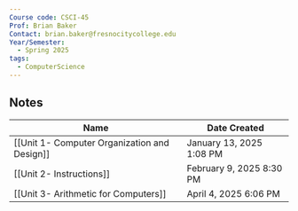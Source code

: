 ```yaml
---
Course code: CSCI-45
Prof: Brian Baker
Contact: brian.baker@fresnocitycollege.edu
Year/Semester:
  - Spring 2025
tags:
  - ComputerScience
---
```

## Notes
| Name                                         | Date Created             |
| -------------------------------------------- | ------------------------ |
| [[Unit 1- Computer Organization and Design]] | January 13, 2025 1:08 PM |
| [[Unit 2- Instructions]]                     | February 9, 2025 8:30 PM |
| [[Unit 3- Arithmetic for Computers]]         | April 4, 2025 6:06 PM    |
